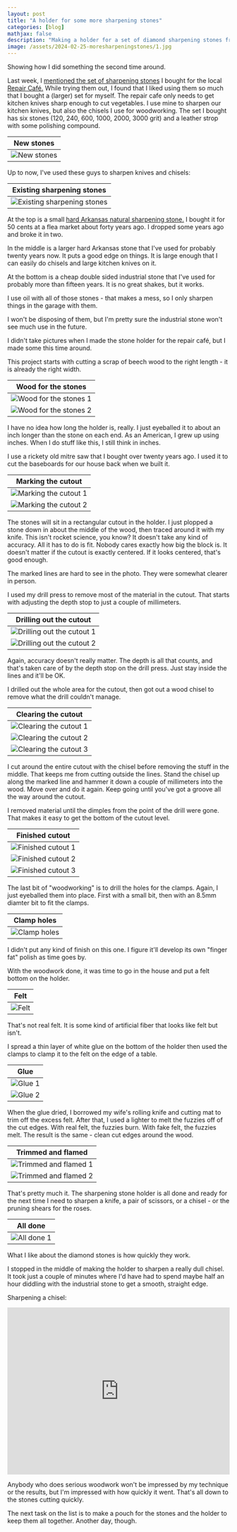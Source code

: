 ```yaml
---
layout: post
title: "A holder for some more sharpening stones"
categories: [blog]
mathjax: false
description: "Making a holder for a set of diamond sharpening stones from a piece of beech wood."
image: /assets/2024-02-25-moresharpeningstones/1.jpg
---
```

Showing how I did something the second time around.

Last week, I [mentioned the set of sharpening stones](sharpeningstones) I bought for the local [Repair Café.](https://www.repaircafe.org/en/)  While trying them out, I found that I liked using them so much that I bought a (larger) set for myself.  The repair cafe only needs to get kitchen knives sharp enough to cut vegetables.  I use mine to sharpen our kitchen knives, but also the chisels I use for woodworking.  The set I bought has six stones (120, 240, 600, 1000, 2000, 3000 grit) and a leather strop with some polishing compound. 

|New stones|
|----------|
|![New stones](/assets/2024-02-25-moresharpeningstones/1.jpg)|

Up to now, I've used these guys to sharpen knives and chisels:

|Existing sharpening stones|
|--------------------------|
|![Existing sharpening stones](/assets/2024-02-25-moresharpeningstones/2.jpg)|

At the top is a small [hard Arkansas natural sharpening stone.](https://en.wikipedia.org/wiki/Novaculite)  I bought it for 50 cents at a flea market about forty years ago.  I dropped some years ago and broke it in two.

In the middle is a larger hard Arkansas stone that I've used for probably twenty years now.  It puts a good edge on things.  It is large enough that I can easily do chisels and large kitchen knives on it.

At the bottom is a cheap double sided industrial stone that I've used for probably more than fifteen years.  It is no great shakes, but it works.

I use oil with all of those stones - that makes a mess, so I only sharpen things in the garage with them.

I won't be disposing of them, but I'm pretty sure the industrial stone won't see much use in the future.

I didn't take pictures when I made the stone holder for the repair café, but I made some this time around.

This project starts with cutting a scrap of beech wood to the right length - it is already the right width.

|Wood for the stones|
|-------------------|
|![Wood for the stones 1](/assets/2024-02-25-moresharpeningstones/3.jpg)|
|![Wood for the stones 2](/assets/2024-02-25-moresharpeningstones/4.jpg)|

I have no idea how long the holder is, really.  I just eyeballed it to about an inch longer than the stone on each end.  As an American, I grew up using inches.  When I do stuff like this, I still think in inches.

I use a rickety old mitre saw that I bought over twenty years ago.  I used it to cut the baseboards for our house back when we built it.

|Marking the cutout|
|------------|
|![Marking the cutout 1](/assets/2024-02-25-moresharpeningstones/5.jpg)|
|![Marking the cutout 2](/assets/2024-02-25-moresharpeningstones/6.jpg)|

The stones will sit in a rectangular cutout in the holder.  I just plopped a stone down in about the middle of the wood, then traced around it with  my knife.  This isn't rocket science, you know?  It doesn't take any kind of accuracy.  All it has to do is fit.  Nobody cares exactly how big the block is.  It doesn't matter if the cutout is exactly centered.  If it looks centered, that's good enough.

The marked lines are hard to see in the photo.  They were somewhat clearer in person.

I used my drill press to remove most of the material in the cutout.  That starts with adjusting the depth stop to just a couple of millimeters.

|Drilling out the cutout|
|-----------------------|
|![Drilling out the cutout 1](/assets/2024-02-25-moresharpeningstones/7.jpg)|
|![Drilling out the cutout 2](/assets/2024-02-25-moresharpeningstones/8.jpg)|

Again, accuracy doesn't really matter.  The depth is all that counts, and that's taken care of by the depth stop on the drill press.  Just stay inside the lines and it'll be OK.  

I drilled out the whole area for the cutout, then got out a wood chisel to remove what the drill couldn't manage.

|Clearing the cutout|
|-----------------------|
|![Clearing the cutout 1](/assets/2024-02-25-moresharpeningstones/9.jpg)|
|![Clearing the cutout 2](/assets/2024-02-25-moresharpeningstones/10.jpg)|
|![Clearing the cutout 3](/assets/2024-02-25-moresharpeningstones/11.jpg)|

I cut around the entire cutout with the chisel before removing the stuff in the middle.  That keeps me from cutting outside the lines.  Stand the chisel up along the marked line and hammer it down a couple of millimeters into the wood.  Move over and do it again.  Keep going until you've got a groove all the way around the cutout.

I removed material until the dimples from the point of the drill were gone.  That makes it easy to get the bottom of the cutout level.

|Finished cutout|
|---------------|
|![Finished cutout 1](/assets/2024-02-25-moresharpeningstones/12A.jpg)|
|![Finished cutout 2](/assets/2024-02-25-moresharpeningstones/12B.jpg)|
|![Finished cutout 3](/assets/2024-02-25-moresharpeningstones/12C.jpg)|

The last bit of "woodworking" is to drill the holes for the clamps.  Again, I just eyeballed them into place.  First with a small bit, then with an 8.5mm diamter bit to fit the clamps.

|Clamp holes|
|-----------|
|![Clamp holes](/assets/2024-02-25-moresharpeningstones/13.jpg)|

I didn't put any kind of finish on this one.  I figure it'll develop its own "finger fat" polish as time goes by.

With the woodwork done, it was time to go in the house and put a felt bottom on the holder.

|Felt|
|----|
|![Felt](/assets/2024-02-25-moresharpeningstones/14.jpg)|

That's not real felt.  It is some kind of artificial fiber that looks like felt but isn't.

I spread a thin layer of white glue on the bottom of the holder then used the clamps to clamp it to the felt on the edge of a table.

|Glue|
|----|
|![Glue 1](/assets/2024-02-25-moresharpeningstones/15.jpg)|
|![Glue 2](/assets/2024-02-25-moresharpeningstones/16.jpg)|

When the glue dried, I borrowed my wife's rolling knife and cutting mat to trim off the excess felt.  After that, I used a lighter to melt the fuzzies off of the cut edges.  With real felt, the fuzzies burn.  With fake felt, the fuzzies melt.  The result is the same - clean cut edges around the wood.

|Trimmed and flamed|
|------------------|
|![Trimmed and flamed 1](/assets/2024-02-25-moresharpeningstones/17.jpg)|
|![Trimmed and flamed 2](/assets/2024-02-25-moresharpeningstones/18.jpg)|

That's pretty much it.  The sharpening stone holder is all done and ready for the next time I need to sharpen a knife, a pair of scissors, or a chisel - or the pruning shears for the roses.

|All done|
|--------|
|![All done 1](/assets/2024-02-25-moresharpeningstones/19.jpg)|

What I like about the diamond stones is how quickly they work.

I stopped in the middle of making the holder to sharpen a really dull chisel.  It took just a couple of minutes where I'd have had to spend maybe half an hour diddling with the industrial stone to get a smooth, straight edge.

Sharpening a chisel:

<div style="padding:75% 0 0 0;position:relative;"><iframe src="https://player.vimeo.com/video/916467432?badge=0&amp;autopause=0&amp;player_id=0&amp;app_id=58479" frameborder="0" allow="autoplay; fullscreen; picture-in-picture" style="position:absolute;top:0;left:0;width:100%;height:100%;" title="Sharpening stone tryout"></iframe></div><script src="https://player.vimeo.com/api/player.js"></script>

Anybody who does serious woodwork won't be impressed by my technique or the results, but I'm impressed with how quickly it went.  That's all down to the stones cutting quickly.

The next task on the list is to make a pouch for the stones and the holder to keep them all together.  Another day, though.
